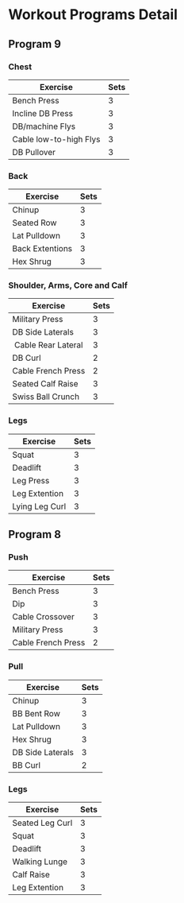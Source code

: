 # Workout Programs Detail

## Program 9

### Chest

| Exercise                    | Sets |
| --------------------------- | ---- |
| Bench Press                 | 3    |
| Incline DB Press            | 3    |
| DB/machine Flys             | 3    |
| Cable low-to-high Flys      | 3    |
| DB Pullover                 | 3    |

### Back

| Exercise         | Sets |
| ---------------- | ---- |
| Chinup           | 3    |
| Seated Row       | 3    |
| Lat Pulldown     | 3    |
| Back Extentions  | 3    |
| Hex Shrug        | 3    |

### Shoulder, Arms, Core and Calf

| Exercise           | Sets |
| ------------------ | ---- |
| Military Press     | 3    |
| DB Side Laterals   | 3    |
| Cable Rear Lateral | 3    |
| DB Curl            | 2    |
| Cable French Press | 2    |
| Seated Calf Raise  | 3    |
| Swiss Ball Crunch  | 3    |

### Legs

| Exercise        | Sets |
| --------------- | ---- |
| Squat           | 3    |
| Deadlift        | 3    |
| Leg Press       | 3    |
| Leg Extention   | 3    |
| Lying Leg Curl  | 3    |

## Program 8

### Push

| Exercise           | Sets |
| ------------------ | ---- |
| Bench Press        | 3    |
| Dip                | 3    |
| Cable Crossover    | 3    |
| Military Press     | 3    |
| Cable French Press | 2    |

### Pull

| Exercise         | Sets |
| ---------------- | ---- |
| Chinup           | 3    |
| BB Bent Row      | 3    |
| Lat Pulldown     | 3    |
| Hex Shrug        | 3    |
| DB Side Laterals | 3    |
| BB Curl          | 2    |

### Legs

| Exercise        | Sets |
| --------------- | ---- |
| Seated Leg Curl | 3    |
| Squat           | 3    |
| Deadlift        | 3    |
| Walking Lunge   | 3    |
| Calf Raise      | 3    |
| Leg Extention   | 3    |
